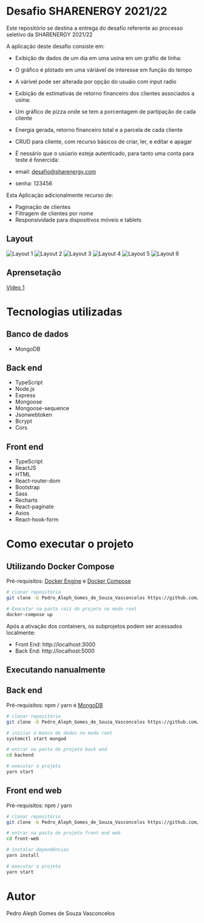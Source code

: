 # Desafio SHARENERGY 2021/22

Este repositório se destina a entrega do desafio referente ao processo seletivo da SHARENERGY 2021/22

A aplicação deste desafio consiste em:
  - Exibição de dados de um dia em uma usina em um gráfio de linha:
  - O gráfico é plotado em uma váriável de interesse em função do tempo
  - A várivel pode ser alterada por opção do usuáio com input radio

  - Exibição de estimativas de retorno financeiro dos clientes associados a usina:
  - Um gráfico de pizza onde se  tem a porcentagem de partipação de cada cliente
  - Energia gerada, retorno financeiro total e a parcela de cada cliente

  - CRUD para cliente, com recurso básicos de criar, ler, e editar e apagar
  - É nessário que o usúario esteja autenticado, para tanto uma conta para teste é fonercida:
  - email: desafio@sharenergy.com
  - senha: 123456

Esta Aplicação adicionalmente recurso de:
  - Paginação de clientes
  - Filtragem de clientes por nome
  - Responsividade para dispositivos móveis e tablets

## Layout
![Layout 1](https://github.com/pedroaleph/desafio-sharenergy-2021-22/blob/Pedro_Aleph_Gomes_de_Souza_Vasconcelos/assets/Layout1.png)
![Layout 2](https://github.com/pedroaleph/desafio-sharenergy-2021-22/blob/Pedro_Aleph_Gomes_de_Souza_Vasconcelos/assets/Layout2.png)
![Layout 3](https://github.com/pedroaleph/desafio-sharenergy-2021-22/blob/Pedro_Aleph_Gomes_de_Souza_Vasconcelos/assets/Layout3.png)
![Layout 4](https://github.com/pedroaleph/desafio-sharenergy-2021-22/blob/Pedro_Aleph_Gomes_de_Souza_Vasconcelos/assets/Layout4.png)
![Layout 5](https://github.com/pedroaleph/desafio-sharenergy-2021-22/blob/Pedro_Aleph_Gomes_de_Souza_Vasconcelos/assets/Layout5.png) ![Layout 6](https://github.com/pedroaleph/desafio-sharenergy-2021-22/blob/Pedro_Aleph_Gomes_de_Souza_Vasconcelos/assets/Layout6.png)


## Aprensetação
[Video 1](https://youtu.be/dhbMzwRZKD8)


# Tecnologias utilizadas
## Banco de dados
- MongoDB
## Back end
- TypeScript
- Node.js
- Express
- Mongoose
- Mongoose-sequence
- Jsonwebtoken
- Bcrypt
- Cors
## Front end
- TypeScript
- ReactJS
- HTML
- React-router-dom
- Bootstrap
- Sass
- Recharts
- React-paginate
- Axios
- React-hook-form

# Como executar o projeto

## Utilizando Docker Compose
Pré-requisitos: [Docker Engine](https://docs.docker.com/get-docker) e [Docker Compose](https://docs.docker.com/compose/install)

```bash
# clonar repositório
git clone -b Pedro_Aleph_Gomes_de_Souza_Vasconcelos https://github.com/pedroaleph/desafio-sharenergy-2021-22.git

# Executar na pasta raiz do projeto no modo root
docker-compose up
```
Após a ativação dos containers, os subprojetos podem ser acessados localmente:

- Front End: http://localhost:3000
- Back End: http://localhost:5000

## Executando nanualmente
## Back end
Pré-requisitos: npm / yarn e [MongoDB](https://docs.mongodb.com/guides/server/install)

```bash
# clonar repositório
git clone -b Pedro_Aleph_Gomes_de_Souza_Vasconcelos https://github.com/pedroaleph/desafio-sharenergy-2021-22.git

# iniciar o banco de dados no modo root
systemctl start mongod

# entrar na pasta do projeto back end
cd backend

# executar o projeto
yarn start
```

## Front end web
Pré-requisitos: npm / yarn

```bash
# clonar repositório
git clone -b Pedro_Aleph_Gomes_de_Souza_Vasconcelos https://github.com/pedroaleph/desafio-sharenergy-2021-22.git

# entrar na pasta do projeto front end web
cd front-web

# instalar dependências
yarn install

# executar o projeto
yarn start
```

# Autor

Pedro Aleph Gomes de Souza Vasconcelos
